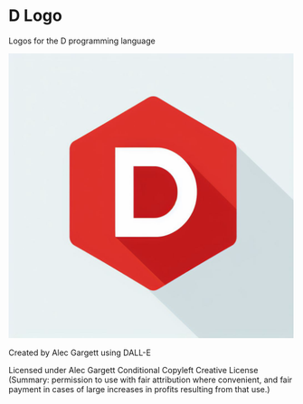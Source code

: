 # D Logo

Logos for the D programming language

<img src="https://raw.githubusercontent.com/alecgargett/dlogos/master/dlogo1_ag.png" alt="D Logo 1" />

Created by Alec Gargett using DALL-E

Licensed under Alec Gargett Conditional Copyleft Creative License (Summary: permission to use with fair attribution where convenient, and fair payment in cases of large increases in profits resulting from that use.)
